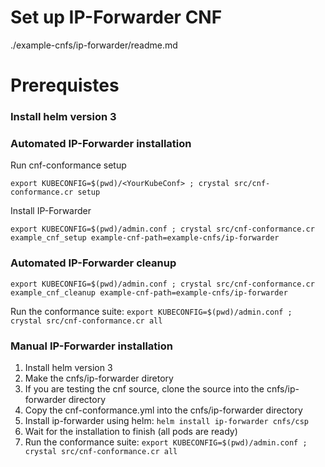 # Set up IP-Forwarder CNF
./example-cnfs/ip-forwarder/readme.md
# Prerequistes
### Install helm version 3

### Automated IP-Forwarder installation
Run cnf-conformance setup 
```
export KUBECONFIG=$(pwd)/<YourKubeConf> ; crystal src/cnf-conformance.cr setup
```
Install IP-Forwarder
```
export KUBECONFIG=$(pwd)/admin.conf ; crystal src/cnf-conformance.cr example_cnf_setup example-cnf-path=example-cnfs/ip-forwarder
```
### Automated IP-Forwarder cleanup
```
export KUBECONFIG=$(pwd)/admin.conf ; crystal src/cnf-conformance.cr example_cnf_cleanup example-cnf-path=example-cnfs/ip-forwarder
```
Run the conformance suite: `export KUBECONFIG=$(pwd)/admin.conf ; crystal src/cnf-conformance.cr all`

### Manual IP-Forwarder installation
1. Install helm version 3
1. Make the cnfs/ip-forwarder diretory 
1. If you are testing the cnf source, clone the source into the cnfs/ip-forwarder directory
1. Copy the cnf-conformance.yml into the cnfs/ip-forwarder directory
1. Install ip-forwarder using helm: `helm install ip-forwarder cnfs/csp`
1. Wait for the installation to finish (all pods are ready)
1. Run the conformance suite: `export KUBECONFIG=$(pwd)/admin.conf ; crystal src/cnf-conformance.cr all`


  
